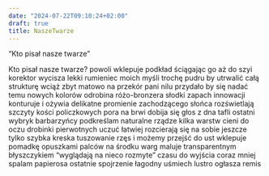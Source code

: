 ```yaml
---
date: "2024-07-22T09:10:24+02:00"
draft: true
title: NaszeTwarze
---
```


“Kto pisał nasze twarze”

Kto pisał nasze twarze? powoli wklepuje podkład ściągając go aż do szyi
korektor wycisza lekki rumieniec moich myśli trochę pudru by utrwalić
całą strukturę wciąż zbyt matowo na przekór pani nilu przydało by się
nadać temu nowych kolorów odrobina różo-bronzera słodki zapach innowacji
konturuje i ożywia delikatne promienie zachodzącego słońca rozświetlają
szczyty kości policzkowych pora na brwi dobija się głos z dna tafli
ostatni wybryk barbarzyńcy podkreślam naturalne rządze kilka warstw
cieni do oczu drobinki pierwotnych uczuć łatwiej rozcierają się na sobie
jeszcze tylko szybka kreska tuszowanie rzęs i możemy przejść do ust
wklepuje pomadkę opuszkami palców na środku warg maluje transparentnym
błyszczykiem “wyglądają na nieco rozmyte” czasu do wyjścia coraz mniej
spalam papierosa ostatnie spojrzenie łagodny uśmiech lustro ogłasza
remis
